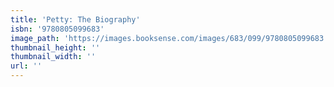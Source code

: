 ```yaml
---
title: 'Petty: The Biography'
isbn: '9780805099683'
image_path: 'https://images.booksense.com/images/683/099/9780805099683.jpg'
thumbnail_height: ''
thumbnail_width: ''
url: ''
---
```


